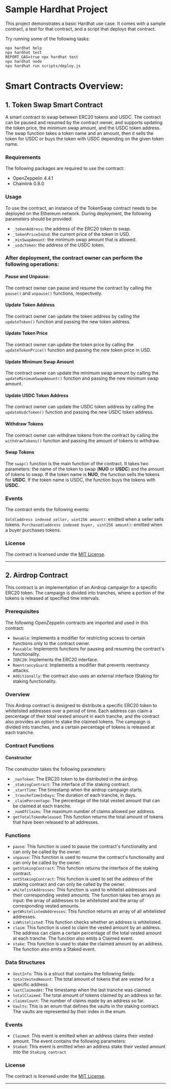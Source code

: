 # Sample Hardhat Project

This project demonstrates a basic Hardhat use case. It comes with a sample contract, a test for that contract, and a script that deploys that contract.

Try running some of the following tasks:

```shell
npx hardhat help
npx hardhat test
REPORT_GAS=true npx hardhat test
npx hardhat node
npx hardhat run scripts/deploy.js
```
# Smart Contracts Overview:

## 1. Token Swap Smart Contract

A smart contract to swap between ERC20 tokens and USDC. The contract can be paused and resumed by the contract owner, and supports updating the token price, the minimum swap amount, and the USDC token address. The swap function takes a token name and an amount, then it sells the token for USDC or buys the token with USDC depending on the given token name.

### Requirements
The following packages are required to use the contract:
- OpenZeppelin 4.4.1
- Chainlink 0.8.0
### Usage
To use the contract, an instance of the TokenSwap contract needs to be deployed on the Ethereum network. During deployment, the following parameters should be provided:

- `_tokenAddress`: the address of the ERC20 token to swap.
- `_tokenPriceInUsd`: the current price of the token in USD.
- `_minSwapAmount`: the minimum swap amount that is allowed.
- `_usdcToken`: the address of the USDC token.

### After deployment, the contract owner can perform the following operations:

#### Pause and Unpause: 
The contract owner can pause and resume the contract by calling the `pause()` and `unpause()` functions, respectively.

#### Update Token Address
The contract owner can update the token address by calling the `updateToken()` function and passing the new token address.

#### Update Token Price
The contract owner can update the token price by calling the `updateTokenPrice()` function and passing the new token price in USD.

#### Update Minimum Swap Amount
The contract owner can update the minimum swap amount by calling the `updateMinimumSwapAmount()` function and passing the new minimum swap amount.

#### Update USDC Token Address
The contract owner can update the USDC token address by calling the `updateUsdcToken()` function and passing the new USDC token address.

#### Withdraw Tokens
The contract owner can withdraw tokens from the contract by calling the `withdrawTokens()` function and passing the amount of tokens to withdraw.

#### Swap Tokens
The `swap()` function is the main function of the contract. It takes two parameters: the name of the token to swap (**NUO** or **USDC**) and the amount of tokens to swap. If the token name is **NUO**, the function sells the tokens for **USDC**. If the token name is USDC, the function buys the tokens with **USDC**.

### Events
The contract emits the following events:

`Sold(address indexed seller, uint256 amount)`: emitted when a seller sells tokens.
`Purchased(address indexed buyer, uint256 amount)`: emitted when a buyer purchases tokens.
### License
The contract is licensed under the [MIT License](https://opensource.org/license/mit-0/).

*** 

## 2. Airdrop Contract
This contract is an implementation of an Airdrop campaign for a specific ERC20 token. The campaign is divided into tranches, where a portion of the tokens is released at specified time intervals.

### Prerequisites
The following OpenZeppelin contracts are imported and used in this contract:

- `Ownable`: Implements a modifier for restricting access to certain functions only to the contract owner.
- `Pausable`: Implements functions for pausing and resuming the contract's functionality.
- `IERC20`: Implements the ERC20 interface.
- `ReentrancyGuard`: Implements a modifier that prevents reentrancy attacks.
- `Additionally`: the contract also uses an external interface IStaking for staking functionality.

### Overview
This Airdrop contract is designed to distribute a specific ERC20 token to whitelisted addresses over a period of time. Each address can claim a percentage of their total vested amount in each tranche, and the contract also provides an option to stake the claimed tokens. The campaign is divided into tranches, and a certain percentage of tokens is released at each tranche.

### Contract Functions
#### Constructor
The constructor takes the following parameters:

- `_nuoToken`: The ERC20 token to be distributed in the airdrop.
- `_stakingContract`: The interface of the staking contract.
- `_startTime`: The timestamp when the airdrop campaign starts.
- `_trancheTimeInDays`: The duration of each tranche, in days.
- `_claimPercentage`: The percentage of the total vested amount that can be claimed at each tranche.
- `_numOfClaims`: The maximum number of claims allowed per address.
- `getTotalTokenReleased`: This function returns the total amount of tokens that have been released to all addresses.

### Functions
- `pause`: This function is used to pause the contract's functionality and can only be called by the owner.
- `unpause`: This function is used to resume the contract's functionality and can only be called by the owner.
- `getStakingContract`: This function returns the interface of the staking contract.
- `setStakingContract`: This function is used to set the address of the staking contract and can only be called by the owner.
- `whitelistAddresses`: This function is used to whitelist addresses and their corresponding vested amounts. The function takes two arrays as input: the array of addresses to be whitelisted and the array of corresponding vested amounts.
- `getWhitelistedAddresses`: This function returns an array of all whitelisted addresses.
- `isWhitelisted`: This function checks whether an address is whitelisted.
- `claim`: This function is used to claim the vested amount by an address. The address can claim a certain percentage of the total vested amount at each tranche. The function also emits a Claimed event.
- `stake`: This function is used to stake the claimed amount by an address. The function also emits a Staked event.

### Data Structures
- `VestInfo`: This is a struct that contains the following fields:
- `totalVestedAmount`: The total amount of tokens that are vested for a specific address.
- `lastClaimedAt`: The timestamp when the last tranche was claimed.
- `totalClaimed`: The total amount of tokens claimed by an address so far.
- `claimsCount`: The number of claims made by an address so far.
- `Vaults`: This is an enum that defines the vaults in the staking contract. The vaults are represented by their index in the enum.

### Events
- `Claimed`: This event is emitted when an address claims their vested amount. The event contains the following parameters:
- `Staked`: This event is emitted when an address stake their vested amount into the `Staking contract`

### License
The contract is licensed under the [MIT License](https://opensource.org/license/mit-0/).

***
